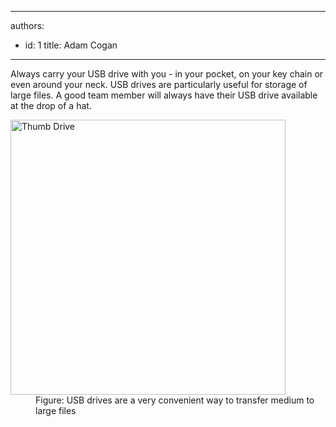 

---
authors:
  - id: 1
    title: Adam Cogan
---




<span class='intro'> <p>​Always carry your USB drive with you - in your pocket, on your key chain or even around your neck. USB drives are particularly useful for storage of large files. A good team member will always have their USB drive available at the drop of a hat.​</p> </span>

<dl class="image"><dt><img alt="Thumb Drive" src="/PublishingImages/USB.jpg" style="width&#58;440px;" /></dt>
<dd>Figure&#58; USB drives are a very convenient way to transfer medium to large files</dd></dl>


